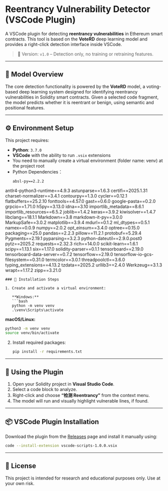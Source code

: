 # Reentrancy Vulnerability Detector (VSCode Plugin)

A VSCode plugin for detecting **reentrancy vulnerabilities** in Ethereum smart contracts. This tool is based on the **VoteRD** deep learning model and provides a right-click detection interface inside VSCode.

> 📌 Version: `v1.0` – Detection only, no training or retraining features.

---

## 🧠 Model Overview

The core detection functionality is powered by the **VoteRD** model, a voting-based deep learning system designed for identifying reentrancy vulnerabilities in Solidity smart contracts. Given a selected code fragment, the model predicts whether it is reentrant or benign, using semantic and positional features.

---

## ⚙️ Environment Setup

This project requires:

- **Python**: `3.7.0`
- **VSCode** with the ability to run `.vsix` extensions
- You need to manually create a virtual environment (folder name: venv) at the project root
- Python Dependencies：
  ```
  absl-py==2.2.2
antlr4-python3-runtime==4.9.3
astunparse==1.6.3
certifi==2025.1.31
charset-normalizer==3.4.1
contourpy==1.3.0
cycler==0.12.1
flatbuffers==25.2.10
fonttools==4.57.0
gast==0.6.0
google-pasta==0.2.0
grpcio==1.71.0
h5py==3.13.0
idna==3.10
importlib_metadata==8.6.1
importlib_resources==6.5.2
joblib==1.4.2
keras==3.9.2
kiwisolver==1.4.7
libclang==18.1.1
Markdown==3.8
markdown-it-py==3.0.0
MarkupSafe==3.0.2
matplotlib==3.9.4
mdurl==0.1.2
ml_dtypes==0.5.1
namex==0.0.9
numpy==2.0.2
opt_einsum==3.4.0
optree==0.15.0
packaging==25.0
pandas==2.2.3
pillow==11.2.1
protobuf==5.29.4
Pygments==2.19.1
pyparsing==3.2.3
python-dateutil==2.9.0.post0
pytz==2025.2
requests==2.32.3
rich==14.0.0
scikit-learn==1.6.1
scipy==1.13.1
six==1.17.0
solidity-parser==0.1.1
tensorboard==2.19.0
tensorboard-data-server==0.7.2
tensorflow==2.19.0
tensorflow-io-gcs-filesystem==0.31.0
termcolor==3.0.1
threadpoolctl==3.6.0
typing_extensions==4.13.2
tzdata==2025.2
urllib3==2.4.0
Werkzeug==3.1.3
wrapt==1.17.2
zipp==3.21.0
```
### 🔧 Installation Steps

1. Create and activate a virtual environment:

   **Windows:**
   ```bash
   python -m venv venv
   .\venv\Scripts\activate
   ```

   **macOS/Linux:**
   ```bash
   python3 -m venv venv
   source venv/bin/activate
   ```

2. Install required packages:

   ```bash
   pip install -r requirements.txt
   ```

---

## 🚀 Using the Plugin

1. Open your Solidity project in **Visual Studio Code**.
2. Select a code block to analyze.
3. Right-click and choose **“检测 Reentrancy”** from the context menu.
4. The model will run and visually highlight vulnerable lines, if found.

---

## 📦 VSCode Plugin Installation

Download the plugin from the [Releases](https://github.com/你的用户名/你的仓库名/releases) page and install it manually using:

```bash
code --install-extension vscode-scripts-1.0.0.vsix
```

---

## 🧾 License

This project is intended for research and educational purposes only. Use at your own risk.

